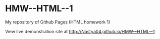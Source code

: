 # HMW--HTML--1
My repository of Github Pages (HTML homework 1)

View live demonstration site at http://Nastya04.github.io/HMW--HTML--1

